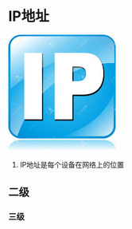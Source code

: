 # IP地址

![ip](https://github.com/zhbsdsb/blogtest/blob/master/%E4%B8%8B%E8%BD%BD.jpeg?raw=true)

1. IP地址是每个设备在网络上的位置

## 二级

### 三级
